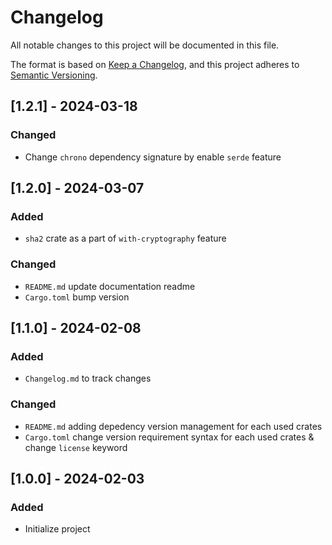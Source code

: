 # Changelog

All notable changes to this project will be documented in this file.

The format is based on [Keep a Changelog](https://keepachangelog.com/en/1.1.0/),
and this project adheres to [Semantic Versioning](https://semver.org/spec/v2.0.0.html).

## [1.2.1] - 2024-03-18

### Changed

- Change `chrono` dependency signature by enable `serde` feature 

## [1.2.0] - 2024-03-07

### Added

- `sha2` crate as a part of `with-cryptography` feature

### Changed

- `README.md` update documentation readme
- `Cargo.toml` bump version

## [1.1.0] - 2024-02-08

### Added

- `Changelog.md` to track changes

### Changed

- `README.md` adding depedency version management for each used crates
- `Cargo.toml` change version requirement syntax for each used crates & change `license` keyword

## [1.0.0] - 2024-02-03

### Added 

- Initialize project